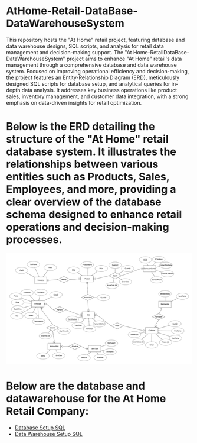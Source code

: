 # AtHome-Retail-DataBase-DataWarehouseSystem
This repository hosts the "At Home" retail project, featuring database and data warehouse designs, SQL scripts, and analysis for retail data management and decision-making support.
The "At Home-RetailDataBase-DataWarehouseSystem" project aims to enhance "At Home" retail's data management through a comprehensive database and data warehouse system. Focused on improving operational efficiency and decision-making, the project features an Entity-Relationship Diagram (ERD), meticulously designed SQL scripts for database setup, and analytical queries for in-depth data analysis. It addresses key business operations like product sales, inventory management, and customer data integration, with a strong emphasis on data-driven insights for retail optimization.

# Below is the ERD detailing the structure of the "At Home" retail database system. It illustrates the relationships between various entities such as Products, Sales, Employees, and more, providing a clear overview of the database schema designed to enhance retail operations and decision-making processes.
![ERD for At Home Retail Database](https://github.com/RazanHussien/AtHome-Retail-DataBase-DataWarehouseSystem/blob/main/ERD.png?raw=true)

# Below are the database and datawarehouse for the At Home Retail Company:
- [Database Setup SQL](https://github.com/RazanHussien/AtHome-Retail-DataBase-DataWarehouseSystem/blob/main/At%20Home%20Database.sql)
- [Data Warehouse Setup SQL](https://github.com/RazanHussien/AtHome-Retail-DataBase-DataWarehouseSystem/blob/main/At%20Home%20Datawarehouse.sql)
  


